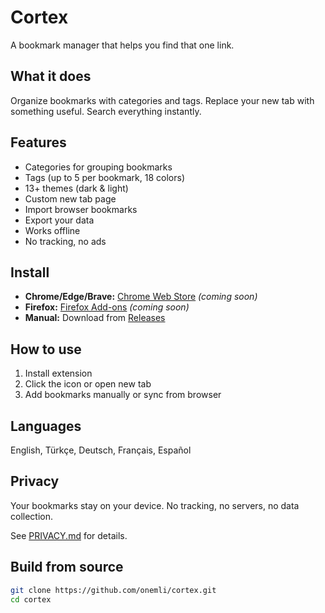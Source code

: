 # Cortex

A bookmark manager that helps you find that one link.

## What it does

Organize bookmarks with categories and tags. Replace your new tab with something useful. Search everything instantly.

## Features

- Categories for grouping bookmarks
- Tags (up to 5 per bookmark, 18 colors)
- 13+ themes (dark & light)
- Custom new tab page
- Import browser bookmarks
- Export your data
- Works offline
- No tracking, no ads

## Install

- **Chrome/Edge/Brave:** [Chrome Web Store](#) *(coming soon)*
- **Firefox:** [Firefox Add-ons](#) *(coming soon)*
- **Manual:** Download from [Releases](https://github.com/onemli/cortex/releases)

## How to use

1. Install extension
2. Click the icon or open new tab
3. Add bookmarks manually or sync from browser


## Languages

English, Türkçe, Deutsch, Français, Español

## Privacy

Your bookmarks stay on your device. No tracking, no servers, no data collection.

See [PRIVACY.md](PRIVACY.md) for details.

## Build from source
```bash
git clone https://github.com/onemli/cortex.git
cd cortex
